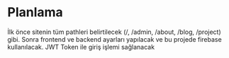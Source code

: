 # Planlama
İlk önce sitenin tüm pathleri belirtilecek (/, /admin, /about, /blog, /project) gibi. Sonra frontend ve backend ayarları yapılacak ve bu projede firebase kullanılacak. JWT Token ile giriş işlemi sağlanacak